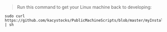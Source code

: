 > Run this command to get your Linux machine back to developing:
```
sudo curl https://github.com/kacystocks/PublicMachineScripts/blob/master/myInstallationScript.sh | sh
```